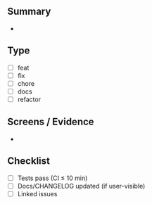 ## Summary
-

## Type
- [ ] feat
- [ ] fix
- [ ] chore
- [ ] docs
- [ ] refactor

## Screens / Evidence
-

## Checklist
- [ ] Tests pass (CI ≤ 10 min)
- [ ] Docs/CHANGELOG updated (if user-visible)
- [ ] Linked issues
